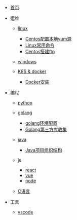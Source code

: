 
* [首页](/)

* 运维

  * [linux](/linux/)
    * [Centos配置本地yum源](/linux/centos-config-local-yum-repo.md)
    * [Linux常用命令](linux/linux-cmd.md)
    * [Centos搭建ftp](linux/centos-install-vsftpd.md)

  * [windows](/windows/)
    

  * [K8S & docker](/k8s/)
    * [Docker安装](/k8s/docker安装.md)
    

* 编程

  * [python](/python/)

  * [golang](/golang/)
    * [golang环境配置](/golang/config-golang-envs.md)
    * [Golang第三方库收集](/golang/Golang第三方库收集.md)

  * [java](/java/)
    * [Java项目组织结构](/java/java-project-struct.md)

  * js
    * [react](/js/react/)
    * [vue](/js/vue/)
    * [node](/js/node/)

  * [C语言](/c/c-note.md)

* 工具

  * [vscode](/vscode/)
